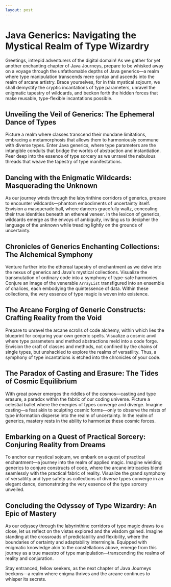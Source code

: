 ```yaml
---
layout: post
---
```


# Java Generics: Navigating the Mystical Realm of Type Wizardry

Greetings, intrepid adventurers of the digital domain! As we gather for yet another enchanting chapter of Java Journeys, prepare to be whisked away on a voyage through the unfathomable depths of Java generics—a realm where type manipulation transcends mere syntax and ascends into the realm of arcane artistry. Brace yourselves, for in this mystical sojourn, we shall demystify the cryptic incantations of type parameters, unravel the enigmatic tapestry of wildcards, and beckon forth the hidden forces that make reusable, type-flexible incantations possible.

## Unveiling the Veil of Generics: The Ephemeral Dance of Types

Picture a realm where classes transcend their mundane limitations, embracing a metamorphosis that allows them to harmoniously commune with diverse types. Enter Java generics, where type parameters are the intangible conduits that bridge the worlds of abstraction and instantiation. Peer deep into the essence of type sorcery as we unravel the nebulous threads that weave the tapestry of type manifestations.

## Dancing with the Enigmatic Wildcards: Masquerading the Unknown

As our journey winds through the labyrinthine corridors of generics, prepare to encounter wildcards—phantom embodiments of uncertainty itself. Envision a masquerade ball, where dancers gracefully waltz, concealing their true identities beneath an ethereal veneer. In the lexicon of generics, wildcards emerge as the envoys of ambiguity, inviting us to decipher the language of the unknown while treading lightly on the grounds of uncertainty.

## Chronicles of Generics Enchanting Collections: The Alchemical Symphony

Venture further into the ethereal tapestry of enchantment as we delve into the nexus of generics and Java's mystical collections. Visualize the transmutation of ordinary code into a symphony of type-safe harmonies. Conjure an image of the venerable `ArrayList` transfigured into an ensemble of chalices, each embodying the quintessence of data. Within these collections, the very essence of type magic is woven into existence.

## The Arcane Forging of Generic Constructs: Crafting Reality from the Void

Prepare to unravel the arcane scrolls of code alchemy, within which lies the blueprint for conjuring your own generic spells. Visualize a cosmic anvil where type parameters and method abstractions meld into a code forge. Envision the craft of classes and methods, not confined by the chains of single types, but unshackled to explore the realms of versatility. Thus, a symphony of type incantations is etched into the chronicles of your code.

## The Paradox of Casting and Erasure: The Tides of Cosmic Equilibrium

With great power emerges the riddles of the cosmos—casting and type erasure, a paradox within the fabric of our coding universe. Picture a celestial ballet where the energies of types converge and diverge. Imagine casting—a feat akin to sculpting cosmic forms—only to observe the mists of type information disperse into the realm of uncertainty. In the realm of generics, mastery rests in the ability to harmonize these cosmic forces.

## Embarking on a Quest of Practical Sorcery: Conjuring Reality from Dreams

To anchor our mystical sojourn, we embark on a quest of practical enchantment—a journey into the realm of applied magic. Imagine wielding generics to conjure constructs of code, where the arcane intricacies blend seamlessly with the practical fabric of reality. Visualize the grand symphony of versatility and type safety as collections of diverse types converge in an elegant dance, demonstrating the very essence of the type sorcery unveiled.

## Concluding the Odyssey of Type Wizardry: An Epic of Mastery

As our odyssey through the labyrinthine corridors of type magic draws to a close, let us reflect on the vistas explored and the wisdom gained. Imagine standing at the crossroads of predictability and flexibility, where the boundaries of certainty and adaptability intermingle. Equipped with enigmatic knowledge akin to the constellations above, emerge from this journey as a true maestro of type manipulation—transcending the realms of reality and conjuration.

Stay entranced, fellow seekers, as the next chapter of Java Journeys beckons—a realm where enigma thrives and the arcane continues to whisper its secrets.
